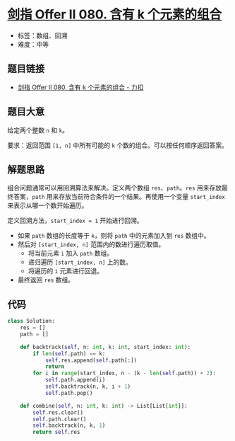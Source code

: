 # [剑指 Offer II 080. 含有 k 个元素的组合](https://leetcode.cn/problems/uUsW3B/)

- 标签：数组、回溯
- 难度：中等

## 题目链接

- [剑指 Offer II 080. 含有 k 个元素的组合 - 力扣](https://leetcode.cn/problems/uUsW3B/)

## 题目大意

给定两个整数 `n` 和 `k`。

要求：返回范围 `[1, n]` 中所有可能的 `k` 个数的组合。可以按任何顺序返回答案。

## 解题思路

组合问题通常可以用回溯算法来解决。定义两个数组 `res`、`path`。`res` 用来存放最终答案，`path` 用来存放当前符合条件的一个结果。再使用一个变量 `start_index` 来表示从哪一个数开始遍历。

定义回溯方法，`start_index = 1` 开始进行回溯。

- 如果 `path` 数组的长度等于 `k`，则将 `path` 中的元素加入到 `res` 数组中。
- 然后对 `[start_index, n]` 范围内的数进行遍历取值。
    - 将当前元素 `i` 加入 `path` 数组。
    - 递归遍历 `[start_index, n]` 上的数。
    - 将遍历的 `i` 元素进行回退。
- 最终返回 `res` 数组。

## 代码

```python
class Solution:
    res = []
    path = []

    def backtrack(self, n: int, k: int, start_index: int):
        if len(self.path) == k:
            self.res.append(self.path[:])
            return
        for i in range(start_index, n - (k - len(self.path)) + 2):
            self.path.append(i)
            self.backtrack(n, k, i + 1)
            self.path.pop()

    def combine(self, n: int, k: int) -> List[List[int]]:
        self.res.clear()
        self.path.clear()
        self.backtrack(n, k, 1)
        return self.res
```

